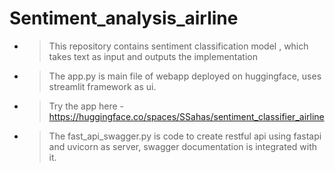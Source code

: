 # Sentiment_analysis_airline

- > This repository contains sentiment classification model , which takes text as input and outputs the implementation

- > The app.py  is main file of webapp deployed on huggingface, uses streamlit framework as ui.

- > Try the app here - https://huggingface.co/spaces/SSahas/sentiment_classifier_airline

- > The fast_api_swagger.py is code to create restful api using fastapi and uvicorn as server, swagger documentation is integrated with it.
